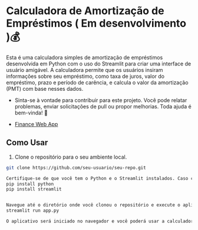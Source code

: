 # Calculadora de Amortização de Empréstimos ( Em desenvolvimento )💰

Esta é uma calculadora simples de amortização de empréstimos desenvolvida em Python com o uso do Streamlit para criar uma interface de usuário amigável. A calculadora permite que os usuários insiram informações sobre seu empréstimo, como taxa de juros, valor do empréstimo, prazo e período de carência, e calcula o valor da amortização (PMT) com base nesses dados.

- Sinta-se à vontade para contribuir para este projeto. Você pode relatar problemas, enviar solicitações de pull ou propor melhorias. Toda ajuda é bem-vinda! 🚀

- [Finance Web App](https://financewebapp.streamlit.app/)

## Como Usar

1. Clone o repositório para o seu ambiente local.

```bash
git clone https://github.com/seu-usuario/seu-repo.git

Certifique-se de que você tem o Python e o Streamlit instalados. Caso contrário, você pode instalá-los com pip:
pip install python
pip install streamlit


Navegue até o diretório onde você clonou o repositório e execute o aplicativo:
streamlit run app.py

O aplicativo será iniciado no navegador e você poderá usar a calculadora de amortização de empréstimos.

